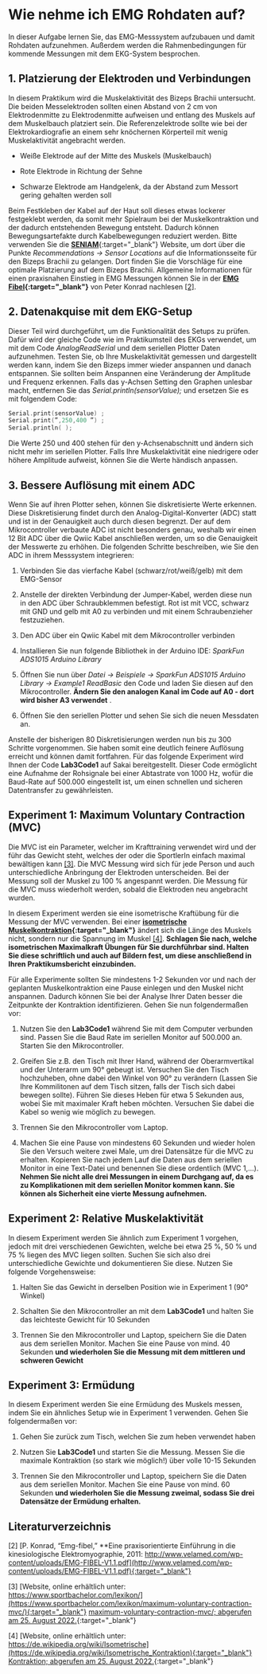 # **Wie nehme ich EMG Rohdaten auf?**

In dieser Aufgabe lernen Sie, das EMG-Messsystem aufzubauen und damit Rohdaten aufzunehmen. Außerdem werden die Rahmenbedingungen für kommende
Messungen mit dem EKG-System besprochen.

## 1. **Platzierung der Elektroden und Verbindungen**
In diesem Praktikum wird die Muskelaktivität des Bizeps Brachii untersucht. Die beiden Messelektroden sollten einen Abstand von 2 cm von Elektrodenmitte zu Elektrodenmitte aufweisen und entlang des Muskels auf dem Muskelbauch platziert sein. Die Referenzelektrode sollte wie bei der Elektrokardiografie an einem sehr knöchernen Körperteil mit wenig Muskelaktivität angebracht werden.

  - Weiße Elektrode auf der Mitte des Muskels (Muskelbauch)

  - Rote Elektrode in Richtung der Sehne

  -  Schwarze Elektrode am Handgelenk, da der Abstand zum Messort gering gehalten werden soll

  Beim Festkleben der Kabel auf der Haut soll dieses etwas lockerer festgeklebt werden, da somit mehr Spielraum bei der Muskelkontraktion und der dadurch entstehenden Bewegung entsteht. Dadurch können Bewegungsartefakte durch Kabelbewegungen reduziert werden. Bitte verwenden Sie die [**SENIAM**](http://www.seniam.org/){:target="_blank"}  Website, um dort über die Punkte *Recommendations →* *Sensor Locations* auf die Informationsseite für den Bizeps Brachii zu gelangen.
Dort finden Sie die Vorschläge für eine optimale Platzierung auf dem Bizeps
Brachii. Allgemeine Informationen für einen praxisnahen Einstieg in EMG
Messungen können Sie in der **[EMG Fibel](http://www.velamed.com/wp-content/uploads/EMG-FIBEL-V1.1.pdf){:target="_blank"}** von Peter Konrad nachlesen [[2]](#2).

## 2. **Datenakquise mit dem EKG-Setup**
Dieser Teil wird durchgeführt, um die Funktionalität des Setups zu prüfen.
Dafür wird der gleiche Code wie im Praktikumsteil des EKGs verwendet,
um mit dem Code *AnalogReadSerial* und dem seriellen Plotter Daten aufzunehmen. Testen Sie, ob Ihre Muskelaktivität gemessen und dargestellt
werden kann, indem Sie den Bizeps immer wieder anspannen und danach
entspannen. Sie sollten beim Anspannen eine Veränderung der Amplitude
und Frequenz erkennen. Falls das y-Achsen Setting den Graphen unlesbar
macht, entfernen Sie das *Serial.println(sensorValue);* und ersetzen Sie es
mit folgendem Code:
````c
Serial.print(sensorValue) ;
Serial.print(”,250,400 ”) ;
Serial.println( );
````
Die Werte 250 und 400 stehen für den y-Achsenabschnitt und ändern sich
nicht mehr im seriellen Plotter. Falls Ihre Muskelaktivität eine niedrigere
oder höhere Amplitude aufweist, können Sie die Werte händisch anpassen.

## 3. **Bessere Auflösung mit einem ADC**
Wenn Sie auf ihren Plotter sehen, können Sie diskretisierte Werte erkennen.
Diese Diskretisierung findet durch den Analog-Digital-Konverter (ADC)
statt und ist in der Genauigkeit auch durch diesen begrenzt. Der auf dem
Mikrocontroller verbaute ADC ist nicht besonders genau, weshalb wir einen
12 Bit ADC über die Qwiic Kabel anschließen werden, um so die Genauigkeit der Messwerte zu erhöhen. Die folgenden Schritte beschreiben, wie Sie
den ADC in ihrem Messsystem integrieren:

1. Verbinden Sie das vierfache Kabel (schwarz/rot/weiß/gelb) mit dem
EMG-Sensor

2. Anstelle der direkten Verbindung der Jumper-Kabel, werden diese nun
in den ADC über Schraubklemmen befestigt. Rot ist mit VCC, schwarz
mit GND und gelb mit A0 zu verbinden und mit einem Schraubenzieher festzuziehen.

3. Den ADC über ein Qwiic Kabel mit dem Mikrocontroller verbinden

4. Installieren Sie nun folgende Bibliothek in der Arduino IDE: *SparkFun*
*ADS1015 Arduino Library*

5. Öffnen Sie nun über *Datei →* *Beispiele →* *SparkFun ADS1015 Arduino Library →* *Example1 ReadBasic* den Code und laden Sie diesen auf den
Mikrocontroller. **Ändern Sie den analogen Kanal im Code auf A0 - dort wird bisher A3 verwendet** .

6. Öffnen Sie den seriellen Plotter und sehen Sie sich die neuen Messdaten an.

Anstelle der bisherigen 80 Diskretisierungen werden nun bis zu 300 Schritte
vorgenommen. Sie haben somit eine deutlich feinere Auflösung erreicht und
können damit fortfahren. Für das folgende Experiment wird Ihnen der Code
**Lab3Code1** auf Sakai bereitgestellt. Dieser Code ermöglicht eine Aufnahme der Rohsignale bei einer Abtastrate von 1000 Hz, wofür die Baud-Rate auf 500.000 eingestellt ist, um einen schnellen und sicheren Datentransfer
zu gewährleisten.

## **Experiment 1: Maximum Voluntary Contraction (MVC)**

Die MVC ist ein Parameter, welcher im Krafttraining verwendet wird
und der führ das Gewicht steht, welches der oder die SportlerIn einfach maximal bewältigen kann [[3]](#3). Die MVC Messung wird sich für
jede Person und auch unterschiedliche Anbringung der Elektroden unterscheiden. Bei der Messung soll der Muskel zu 100 % angespannt
werden. Die Messung für die MVC muss wiederholt werden, sobald
die Elektroden neu angebracht wurden.

In diesem Experiment werden sie eine isometrische Kraftübung für die
Messung der MVC verwenden. Bei einer **[isometrische Muskelkontraktion](https://de.wikipedia.org/wiki/Isometrische_Kontraktion){:target="_blank"}**
ändert sich die Länge des Muskels nicht, sondern nur die
Spannung im Muskel [[4]](#4).
**Schlagen Sie nach, welche isometrischen Maximalkraft Übungen für Sie durchführbar sind. Halten Sie diese schriftlich und auch auf Bildern fest, um diese anschließend in Ihren Praktikumsbericht einzubinden.**

Für alle Experimente sollten Sie mindestens 1-2 Sekunden vor und
nach der geplanten Muskelkontraktion eine Pause einlegen und den
Muskel nicht anspannen. Dadurch können Sie bei der Analyse Ihrer
Daten besser die Zeitpunkte der Kontraktion identifizieren. Gehen Sie
nun folgendermaßen vor:

1. Nutzen Sie den **Lab3Code1** während Sie mit dem Computer verbunden sind. Passen Sie die Baud Rate im seriellen Monitor auf 500.000 an. Starten Sie den Mikrocontroller.

2. Greifen Sie z.B. den Tisch mit Ihrer Hand, während der Oberarmvertikal und der Unterarm um 90° gebeugt ist. Versuchen Sie den Tisch hochzuheben, ohne dabei den Winkel von 90° zu verändern (Lassen Sie Ihre Kommilitonen auf dem Tisch sitzen, falls der Tisch sich dabei bewegen sollte). Führen Sie dieses Heben für etwa 5 Sekunden aus, wobei Sie mit maximaler Kraft heben möchten. Versuchen Sie dabei die Kabel so wenig wie möglich zu bewegen.

3. Trennen Sie den Mikrocontroller vom Laptop.

4. Machen Sie eine Pause von mindestens 60 Sekunden und wieder
holen Sie den Versuch weitere zwei Male, um drei Datensätze für
die MVC zu erhalten. Kopieren Sie nach jedem Lauf die Daten aus
dem seriellen Monitor in eine Text-Datei und benennen Sie diese
ordentlich (MVC 1,...). **Nehmen Sie nicht alle drei Messungen in einem Durchgang auf, da es zu Komplikationen mit dem seriellen Monitor kommen kann. Sie können als Sicherheit eine vierte Messung aufnehmen.**

## **Experiment 2: Relative Muskelaktivität**

In diesem Experiment werden Sie ähnlich zum Experiment 1 vorgehen, jedoch mit drei verschiedenen Gewichten, welche bei etwa 25 %,
50 % und 75 % liegen des MVC liegen sollten. Suchen Sie sich also drei
unterschiedliche Gewichte und dokumentieren Sie diese. Nutzen Sie
folgende Vorgehensweise:

1. Halten Sie das Gewicht in derselben Position wie in Experiment
1 (90° Winkel)

2. Schalten Sie den Mikrocontroller an mit dem **Lab3Code1** und
halten Sie das leichteste Gewicht für 10 Sekunden

3. Trennen Sie den Mikrocontroller und Laptop, speichern Sie die
Daten aus dem seriellen Monitor. Machen Sie eine Pause von mind. 40 Sekunden **und wiederholen Sie die Messung mit dem mittleren und schweren Gewicht**

## **Experiment 3: Ermüdung** 
In diesem Experiment werden Sie eine Ermüdung des Muskels messen, indem Sie ein ähnliches Setup wie in Experiment 1 verwenden. Gehen Sie folgendermaßen vor:

1. Gehen Sie zurück zum Tisch, welchen Sie zum heben verwendet
haben

2. Nutzen Sie **Lab3Code1** und starten Sie die Messung. Messen Sie
die maximale Kontraktion (so stark wie möglich!) über volle 10-15
Sekunden

3. Trennen Sie den Mikrocontroller und Laptop, speichern Sie die
Daten aus dem seriellen Monitor. Machen Sie eine Pause von mind. 60 Sekunden **und wiederholen Sie die Messung zweimal, sodass Sie drei Datensätze der Ermüdung erhalten.**


## **Literaturverzeichnis**
<a id="2">[2]</a> 
[P. Konrad, “Emg-fibel,” **Eine praxisorientierte Einführung in die kinesiologische Elektromyographie, 2011: http://www.velamed.com/wp-content/uploads/EMG-FIBEL-V1.1.pdf](http://www.velamed.com/wp-content/uploads/EMG-FIBEL-V1.1.pdf){:target="_blank"}

<a id="3">[3]</a> 
[Website, online erhältlich unter: https://www.sportbachelor.com/lexikon/](https://www.sportbachelor.com/lexikon/maximum-voluntary-contraction-mvc/){:target="_blank"}
[maximum-voluntary-contraction-mvc/; abgerufen am 25. August 2022.](https://www.sportbachelor.com/lexikon/maximum-voluntary-contraction-mvc/){:target="_blank"}

<a id="3">[4]</a> 
[Website, online erhältlich unter: https://de.wikipedia.org/wiki/Isometrische](https://de.wikipedia.org/wiki/Isometrische_Kontraktion){:target="_blank"}
[Kontraktion; abgerufen am 25. August 2022.](https://de.wikipedia.org/wiki/Isometrische_Kontraktion){:target="_blank"}
